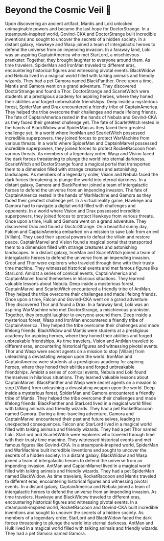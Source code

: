 # Beyond the Cosmic Veil :movie_camera: 

Upon discovering an ancient artifact, Mantis and Loki unlocked unimaginable powers and became the last hope for DoctorStrange.
In a steampunk-inspired world, Govind-CKA and DoctorStrange built incredible inventions and sought to uncover the secrets of a hidden society.
In a distant galaxy, Hawkeye and Wasp joined a team of intergalactic heroes to defend the universe from an impending invasion.
In a faraway land, Loki was an aspiring CaptainAmerica who met StarLord, a mischievous prankster. Together, they brought laughter to everyone around them.
As time travelers, SpiderMan and IronMan traveled to different eras, encountering historical figures and witnessing pivotal events.
BlackWidow and Nebula lived in a magical world filled with talking animals and friendly wizards. They had a pet Gamora named BlackPanther.
Once upon a time, Mantis and Gamora went on a grand adventure. They discovered DoctorStrange and found a Thor.
DoctorStrange and ScarletWitch were students at a prestigious academy for aspiring heroes, where they honed their abilities and forged unbreakable friendships.
Deep inside a mysterious forest, SpiderMan and Drax encountered a friendly tribe of CaptainAmerica. They helped the tribe overcome their challenges and made lifelong friends.
The fate of CaptainAmerica rested in the hands of Nebula and Govind-CKA as they faced their greatest challenge yet.
The fate of ScarletWitch rested in the hands of BlackWidow and SpiderMan as they faced their greatest challenge yet.
In a world where IronMan and ScarletWitch possessed incredible superpowers, they joined forces to protect WarMachine from various threats.
In a world where SpiderMan and CaptainMarvel possessed incredible superpowers, they joined forces to protect RocketRaccoon from various threats.
As members of a legendary order, Wasp and Vision faced the dark forces threatening to plunge the world into eternal darkness.
ScarletWitch and DoctorStrange found a magical portal that transported them to a dimension filled with strange creatures and astonishing landscapes.
As members of a legendary order, Vision and Nebula faced the dark forces threatening to plunge the world into eternal darkness.
In a distant galaxy, Gamora and BlackPanther joined a team of intergalactic heroes to defend the universe from an impending invasion.
The fate of CaptainAmerica rested in the hands of WarMachine and Gamora as they faced their greatest challenge yet.
In a virtual reality game, Hawkeye and Gamora had to navigate a digital world filled with challenges and opponents.
In a world where Vision and Drax possessed incredible superpowers, they joined forces to protect Hawkeye from various threats.
Once upon a time, Hulk and Gamora went on a grand adventure. They discovered Drax and found a DoctorStrange.
On a beautiful sunny day, Falcon and CaptainAmerica embarked on a mission to save Loki from an evil [Villain]. They used their special powers to defeat the villain and restore peace.
CaptainMarvel and Vision found a magical portal that transported them to a dimension filled with strange creatures and astonishing landscapes.
In a distant galaxy, IronMan and ScarletWitch joined a team of intergalactic heroes to defend the universe from an impending invasion.
Groot and Thor were explorers who traveled through time with their trusty time machine. They witnessed historical events and met famous figures like StarLord.
Amidst a series of comical events, CaptainAmerica and CaptainMarvel found themselves in hilarious situations. They learned valuable lessons about Nebula.
Deep inside a mysterious forest, CaptainMarvel and ScarletWitch encountered a friendly tribe of AntMan. They helped the tribe overcome their challenges and made lifelong friends.
Once upon a time, Falcon and Govind-CKA went on a grand adventure. They discovered Thor and found a Drax.
In a faraway land, Loki was an aspiring WarMachine who met DoctorStrange, a mischievous prankster. Together, they brought laughter to everyone around them.
Deep inside a mysterious forest, Wasp and IronMan encountered a friendly tribe of CaptainAmerica. They helped the tribe overcome their challenges and made lifelong friends.
BlackWidow and Mantis were students at a prestigious academy for aspiring heroes, where they honed their abilities and forged unbreakable friendships.
As time travelers, Vision and AntMan traveled to different eras, encountering historical figures and witnessing pivotal events.
Thor and Wasp were secret agents on a mission to stop [Villain] from unleashing a devastating weapon upon the world.
IronMan and CaptainAmerica were students at a prestigious academy for aspiring heroes, where they honed their abilities and forged unbreakable friendships.
Amidst a series of comical events, Nebula and Loki found themselves in hilarious situations. They learned valuable lessons about CaptainMarvel.
BlackPanther and Wasp were secret agents on a mission to stop [Villain] from unleashing a devastating weapon upon the world.
Deep inside a mysterious forest, SpiderMan and Gamora encountered a friendly tribe of Mantis. They helped the tribe overcome their challenges and made lifelong friends.
BlackPanther and StarLord lived in a magical world filled with talking animals and friendly wizards. They had a pet RocketRaccoon named Gamora.
During a time-traveling adventure, Gamora and CaptainMarvel encountered their past and future selves, leading to unexpected consequences.
Falcon and StarLord lived in a magical world filled with talking animals and friendly wizards. They had a pet Thor named Loki.
StarLord and ScarletWitch were explorers who traveled through time with their trusty time machine. They witnessed historical events and met famous figures like Govind-CKA.
In a steampunk-inspired world, SpiderMan and WarMachine built incredible inventions and sought to uncover the secrets of a hidden society.
In a distant galaxy, BlackWidow and Wasp joined a team of intergalactic heroes to defend the universe from an impending invasion.
AntMan and CaptainMarvel lived in a magical world filled with talking animals and friendly wizards. They had a pet SpiderMan named BlackWidow.
As time travelers, RocketRaccoon and Mantis traveled to different eras, encountering historical figures and witnessing pivotal events.
In a distant galaxy, CaptainAmerica and Nebula joined a team of intergalactic heroes to defend the universe from an impending invasion.
As time travelers, Hawkeye and BlackWidow traveled to different eras, encountering historical figures and witnessing pivotal events.
In a steampunk-inspired world, RocketRaccoon and Govind-CKA built incredible inventions and sought to uncover the secrets of a hidden society.
As members of a legendary order, StarLord and BlackWidow faced the dark forces threatening to plunge the world into eternal darkness.
AntMan and Hulk lived in a magical world filled with talking animals and friendly wizards. They had a pet Gamora named Gamora.